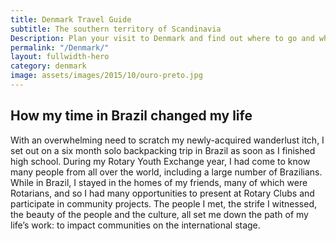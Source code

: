 ```yaml
---
title: Denmark Travel Guide
subtitle: The southern territory of Scandinavia
Description: Plan your visit to Denmark and find out where to go and what to do in Denmark. Read about itineraries, activities, places to stay and travel essentials...
permalink: "/Denmark/"
layout: fullwidth-hero
category: denmark
image: assets/images/2015/10/ouro-preto.jpg
---
```


## How my time in Brazil changed my life

With an overwhelming need to scratch my newly-acquired wanderlust itch, I set out on a six month solo backpacking trip in Brazil as soon as I finished high school. During my Rotary Youth Exchange year, I had come to know many people from all over the world, including a large number of Brazilians. While in Brazil, I stayed in the homes of my friends, many of which were Rotarians, and so I had many opportunities to present at Rotary Clubs and participate in community projects. The people I met, the strife I witnessed, the beauty of the people and the culture, all set me down the path of my life’s work: to impact communities on the international stage.
